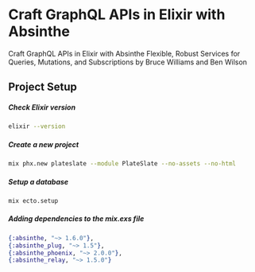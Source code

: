 # Craft GraphQL APIs in Elixir with Absinthe
Craft GraphQL APIs in Elixir with Absinthe
Flexible, Robust Services for Queries, Mutations, and Subscriptions
by Bruce Williams and Ben Wilson

## Project Setup
##### Check Elixir version
```sh
elixir --version
```
##### Create a new project
```sh
mix phx.new plateslate --module PlateSlate --no-assets --no-html
```

##### Setup a database
```sh
mix ecto.setup
```

##### Adding dependencies to the mix.exs file
```elixir
{:absinthe, "~> 1.6.0"},
{:absinthe_plug, "~> 1.5"},
{:absinthe_phoenix, "~> 2.0.0"},
{:absinthe_relay, "~> 1.5.0"}
```
